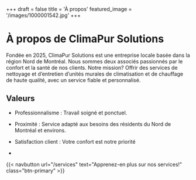 +++
draft = false
title = 'À propos'
featured_image = '/images/1000001542.jpg'
+++

# À propos de ClimaPur Solutions

Fondée en 2025, ClimaPur Solutions est une entreprise locale basée dans la région Nord de Montréal. Nous sommes deux associés passionnés par le confort et la santé de nos clients. Notre mission? Offrir des services de nettoyage et d’entretien d’unités murales de climatisation et de chauffage de haute qualité, avec un service fiable et personnalisé.

## Valeurs

- Professionnalisme : Travail soigné et ponctuel.

- Proximité : Service adapté aux besoins des résidents du Nord de Montréal et environs.

- Satisfaction client : Votre confort est notre priorité
- 
{{< navbutton url="/services" text="Apprenez-en plus sur nos services!" class="btn-primary" >}}
